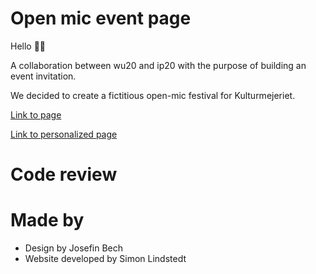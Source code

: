 # Open mic event page

Hello 👋🏻

A collaboration between wu20 and ip20 with the purpose of building an event invitation.

We decided to create a fictitious open-mic festival for Kulturmejeriet.

[Link to page]('https://event-page.vercel.app/')

[Link to personalized page]('https://event-page.vercel.app/?first-name=john&last-name=doe')

# Code review

# Made by

- Design by Josefin Bech
- Website developed by Simon Lindstedt
